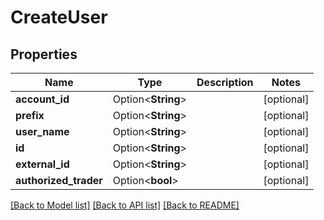 # CreateUser

## Properties

Name | Type | Description | Notes
------------ | ------------- | ------------- | -------------
**account_id** | Option<**String**> |  | [optional]
**prefix** | Option<**String**> |  | [optional]
**user_name** | Option<**String**> |  | [optional]
**id** | Option<**String**> |  | [optional]
**external_id** | Option<**String**> |  | [optional]
**authorized_trader** | Option<**bool**> |  | [optional]

[[Back to Model list]](../README.md#documentation-for-models) [[Back to API list]](../README.md#documentation-for-api-endpoints) [[Back to README]](../README.md)
